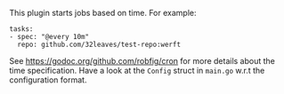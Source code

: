 This plugin starts jobs based on time.
For example:
```
tasks:
- spec: "@every 10m"
  repo: github.com/32leaves/test-repo:werft
```

See https://godoc.org/github.com/robfig/cron for more details about the time specification.
Have a look at the `Config` struct in `main.go` w.r.t the configuration format.